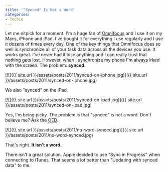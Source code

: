 ```yaml
---
title: '"Synced" Is Not a Word'
categories:
- Techie
---
```


Let me nitpick for a moment. I'm a huge fan of [Omnifocus](http://www.omnigroup.com/products/omnifocus/) and I use it on my Macs, iPhone and iPad. I've bought it for everything I use regularly and I use it dozens of times every day. One of the key things that Omnifocus does so well is synchronize all of your task data across all the devices you use. It works great. I've never had it lose anything and I can really trust that nothing gets lost.
However, when I synchronize my phone I'm always irked with the screen. The problem: **synced**.

[![]({{ site.url }}/assets/posts/2011/synced-on-iphone.jpg)]({{ site.url }}/assets/posts/2011/synced-on-iphone.jpg)

We also "synced" on the iPad.

[![]({{ site.url }}/assets/posts/2011/synced-on-ipad.jpg)]({{ site.url }}/assets/posts/2011/synced-on-ipad.jpg)

Yes, I'm being picky. The problem is that "synced" is not a word. Don't believe me? Ask the [OED](http://www.oed.com/).

[![]({{ site.url }}/assets/posts/2011/no-word-synced.jpg)]({{ site.url }}/assets/posts/2011/no-word-synced.jpg)

That's right. **It isn't a word.**

There isn't a great solution. Apple decided to use "Sync in Progress" when connecting to iTunes. That seems a lot better than "Updating with synced data" to me.
